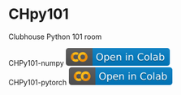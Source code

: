 # CHpy101
Clubhouse Python 101 room

CHPy101-numpy <a href="https://colab.research.google.com/github/lyh01/CHpy101/blob/main/CHPy101-numpy.ipynb"><img src ="./colab.svg" height="35" align="bottom"></a><br>
CHPy101-pytorch <a href="https://colab.research.google.com/github/lyh01/CHpy101/blob/main/CHPy101-pytorch.ipynb"><img src="./colab.svg" height="35" align="bottom"></a>
